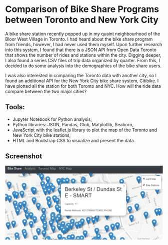 # Comparison of Bike Share Programs between Toronto and New York City

A bike share station recently popped up in my quaint neighbourhood of the Bloor West Village in Toronto. I had heard about the bike share program from friends, however, I had never used them myself. Upon further research into this system, I found that there is a JSON API from Open Data Toronto that shows the number of rides and stations within the city. Digging deeper, I also found a series CSV files of trip data organized by quarter. From this, I decided to do some analysis into the demographics of the bike share users.

I was also interested in comparing the Toronto data with another city, so I found an additional API for the New York City bike share system, Citibike. I have plotted all the station for both Toronto and NYC. How will the ride data compare between the two major cities?

## Tools:

 - Jupyter Notebook for Python analysis,
 - Python libraries: JSON, Pandas, Glob, Matplotlib, Seaborn,
 - JavaScript with the leaflet.js library to plot the map of the Toronto and New York City bike stations,
 - HTML and Bootstrap CSS to visualize and present the data.

## Screenshot
![project screenshot](https://raw.githubusercontent.com/jnnhuynh-web/CitiBike/master/static/Project_Screenshot.png)
